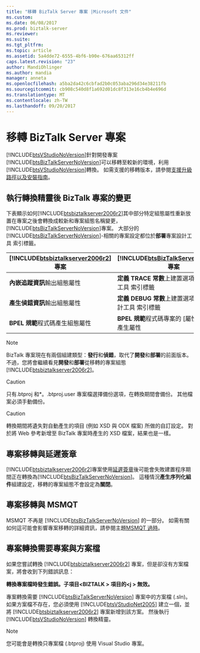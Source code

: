 ```yaml
---
title: "移轉 BizTalk Server 專案 |Microsoft 文件"
ms.custom: 
ms.date: 06/08/2017
ms.prod: biztalk-server
ms.reviewer: 
ms.suite: 
ms.tgt_pltfrm: 
ms.topic: article
ms.assetid: 5a4dde72-6555-4bf6-b90e-676aa65312ff
caps.latest.revision: "23"
author: MandiOhlinger
ms.author: mandia
manager: anneta
ms.openlocfilehash: a5ba2da42c6cbfad2b0c053aba296d34e38211fb
ms.sourcegitcommit: cb908c540d8f1a692d01dc8f313e16cb4b4e696d
ms.translationtype: MT
ms.contentlocale: zh-TW
ms.lasthandoff: 09/20/2017
---
```

# <a name="migrating-a-biztalk-server-project"></a>移轉 BizTalk Server 專案
[!INCLUDE[btsVStudioNoVersion](../includes/btsvstudionoversion-md.md)]針對開發專案[!INCLUDE[btsBizTalkServerNoVersion](../includes/btsbiztalkservernoversion-md.md)]可以移轉至較新的環境，利用[!INCLUDE[btsVStudioNoVersion](../includes/btsvstudionoversion-md.md)]轉換。 如需支援的移轉版本，請參閱[支援升級路徑以及安裝指南](http://social.technet.microsoft.com/wiki/contents/articles/28554.biztalk-server-supported-upgrade-paths-and-installation-guides.aspx)。  
  
## <a name="biztalk-project-changes-after-running-the-conversion-wizard"></a>執行轉換精靈後 BizTalk 專案的變更  
 下表顯示如何[!INCLUDE[btsbiztalkserver2006r2](../includes/btsbiztalkserver2006r2-md.md)]其中部分特定組態屬性重新放置在專案之後會轉換成較新和專案組態名稱變更，[!INCLUDE[btsBizTalkServerNoVersion](../includes/btsbiztalkservernoversion-md.md)]專案。 大部分的[!INCLUDE[btsBizTalkServerNoVersion](../includes/btsbiztalkservernoversion-md.md)]-相關的專案設定都位於**部署**專案設計工具 索引標籤。  
  
|[!INCLUDE[btsbiztalkserver2006r2](../includes/btsbiztalkserver2006r2-md.md)] 專案|[!INCLUDE[btsBizTalkServerNoVersion](../includes/btsbiztalkservernoversion-md.md)] 專案|  
|------------------------------------------------------------------------------------|---------------------------------------------------------------------------------------|  
|**內嵌追蹤資訊**輸出組態屬性|**定義 TRACE 常數**上建置選項**建置**專案設計工具 索引標籤|  
|**產生偵錯資訊**輸出組態屬性|**定義 DEBUG 常數**上建置選項**建置**專案設計工具 索引標籤|  
|**BPEL 規範**程式碼產生組態屬性|**BPEL 規範**程式碼專案的 [屬性] 視窗中的產生屬性|  
  
> [!NOTE]
>  BizTalk 專案現在有兩個組建類型：**發行**和**偵錯**，取代了**開發**和**部署**的前面版本。 不過，您將會繼續看見**開發**和**部署**從移轉的專案組態[!INCLUDE[btsbiztalkserver2006r2](../includes/btsbiztalkserver2006r2-md.md)]。  
  
> [!CAUTION]
>  只有.btproj 和\*。.btproj.user 專案檔選擇備份選項，在轉換期間會備份。 其他檔案必須手動備份。  
  
> [!CAUTION]
>  轉換期間將遺失對自動產生的項目 (例如 XSD 與 ODX 檔案) 所做的自訂設定。 對於將 Web 參考新增至 BizTalk 專案時產生的 XSD 檔案，結果也是一樣。  
  
## <a name="project-migration-and-delay-signing"></a>專案移轉與延遲簽章  
 [!INCLUDE[btsbiztalkserver2006r2](../includes/btsbiztalkserver2006r2-md.md)]專案使用[延遲簽章](http://go.microsoft.com/fwlink/p/?LinkId=140992)後可能會失敗建置程序期間正在轉換為[!INCLUDE[btsBizTalkServerNoVersion](../includes/btsbiztalkservernoversion-md.md)]。 這種情況**產生序列化組件**組建設定，移轉的專案組態不會設定為**關閉**。  
  
## <a name="project-migration-and-msmqt"></a>專案移轉與 MSMQT  
 MSMQT 不再是 [!INCLUDE[btsBizTalkServerNoVersion](../includes/btsbiztalkservernoversion-md.md)] 的一部分。 如需有關如何這可能會影響專案移轉的詳細資訊，請參閱主題[MSMQT 過時](../core/msmqt-deprecation.md)。  
  
## <a name="project-conversion-requires-the-project-and-solution-file"></a>專案轉換需要專案與方案檔  
 如果您嘗試轉換 [!INCLUDE[btsbiztalkserver2006r2](../includes/btsbiztalkserver2006r2-md.md)] 專案，但是卻沒有方案檔案，將會收到下列錯誤訊息：  
  
 **轉換專案檔時發生錯誤。子項目\<BIZTALK > 項目的\<j > 無效。**  
  
 專案轉換需要 [!INCLUDE[btsBizTalkServerNoVersion](../includes/btsbiztalkservernoversion-md.md)] 專案中的方案檔 (.sln)。 如果方案檔不存在，您必須使用 [!INCLUDE[btsVStudioNet2005](../includes/btsvstudionet2005-md.md)] 建立一個，並將 [!INCLUDE[btsbiztalkserver2006r2](../includes/btsbiztalkserver2006r2-md.md)] 專案新增到該方案。 然後執行 [!INCLUDE[btsVStudioNoVersion](../includes/btsvstudionoversion-md.md)] 轉換精靈。  
  
> [!NOTE]
>  您可能會是轉換只專案檔 (.btproj) 使用 Visual Studio 專案。